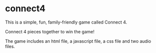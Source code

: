 # connect4

This is a simple, fun, family-friendly game called Connect 4.

Connect 4 pieces together to win the game! 

The game includes an html file, a javascript file, a css file and two audio files.
